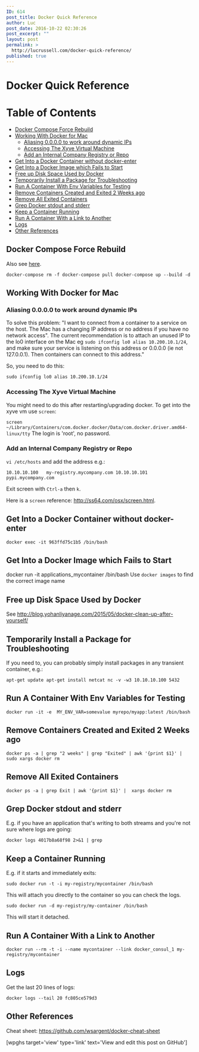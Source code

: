 ```yaml
---
ID: 614
post_title: Docker Quick Reference
author: Luc
post_date: 2016-10-22 02:30:26
post_excerpt: ""
layout: post
permalink: >
  http://lucrussell.com/docker-quick-reference/
published: true
---
```

# Docker Quick Reference

# Table of Contents

*   [Docker Compose Force Rebuild][1]
*   [Working With Docker for Mac][2] 
    *   [Aliasing 0.0.0.0 to work around dynamic IPs][3]
    *   [Accessing The Xyve Virtual Machine][4]
    *   [Add an Internal Company Registry or Repo][5]
*   [Get Into a Docker Container without docker-enter][6]
*   [Get Into a Docker Image which Fails to Start][7]
*   [Free up Disk Space Used by Docker][8]
*   [Temporarily Install a Package for Troubleshooting][9]
*   [Run A Container With Env Variables for Testing][10]
*   [Remove Containers Created and Exited 2 Weeks ago][11]
*   [Remove All Exited Containers][12]
*   [Grep Docker stdout and stderr][13]
*   [Keep a Container Running][14]
*   [Run A Container With a Link to Another][15]
*   [Logs][16]
*   [Other References][17]

## Docker Compose Force Rebuild

Also see [here][18].

`docker-compose rm -f
docker-compose pull
docker-compose up --build -d`

## Working With Docker for Mac

### Aliasing 0.0.0.0 to work around dynamic IPs

To solve this problem: "I want to connect from a container to a service on the host. The Mac has a changing IP address or no address if you have no network access". The current recommendation is to attach an unused IP to the lo0 interface on the Mac eg `sudo ifconfig lo0 alias
10.200.10.1/24`, and make sure your service is listening on this address or 0.0.0.0 (ie not 127.0.0.1). Then containers can connect to this address."

So, you need to do this:

`sudo ifconfig lo0 alias 10.200.10.1/24`

### Accessing The Xyve Virtual Machine

You might need to do this after restarting/upgrading docker. To get into the xyve vm use `screen`:

`screen ~/Library/Containers/com.docker.docker/Data/com.docker.driver.amd64-linux/tty` The login is 'root', no password.

### Add an Internal Company Registry or Repo

`vi /etc/hosts` and add the address e.g.:

`10.10.10.100   my-registry.mycompany.com
10.10.10.101   pypi.mycompany.com`

Exit screen with `Ctrl-a` then `k`.

Here is a `screen` reference: http://ss64.com/osx/screen.html.

## Get Into a Docker Container without docker-enter

`docker exec -it 963ffd75c1b5 /bin/bash`

## Get Into a Docker Image which Fails to Start

docker run -it applications_mycontainer /bin/bash Use `docker images` to find the correct image name

## Free up Disk Space Used by Docker

See http://blog.yohanliyanage.com/2015/05/docker-clean-up-after-yourself/

## Temporarily Install a Package for Troubleshooting

If you need to, you can probably simply install packages in any transient container, e.g.:

`apt-get update
apt-get install netcat
nc -v -w3 10.10.10.100 5432`

## Run A Container With Env Variables for Testing

`docker run -it -e  MY_ENV_VAR=somevalue myrepo/myapp:latest /bin/bash`

## Remove Containers Created and Exited 2 Weeks ago

`docker ps -a | grep "2 weeks" | grep "Exited" | awk '{print $1}' | sudo xargs docker rm`

## Remove All Exited Containers

`docker ps -a | grep Exit | awk '{print $1}' |  xargs docker rm`

## Grep Docker stdout and stderr

E.g. if you have an application that's writing to both streams and you're not sure where logs are going:

`docker logs 4017b8a68f98 2>&1 | grep`

## Keep a Container Running

E.g. if it starts and immediately exits:

`sudo docker run -t -i my-registry/mycontainer /bin/bash`

This will attach you directly to the container so you can check the logs.

`sudo docker run -d my-registry/my-container /bin/bash`

This will start it detached.

## Run A Container With a Link to Another

`docker run --rm -t -i --name mycontainer --link docker_consul_1 my-registry/mycontainer`

## Logs

Get the last 20 lines of logs:

`docker logs --tail 20 fc805ce579d3`

## Other References

Cheat sheet: https://github.com/wsargent/docker-cheat-sheet

[wpghs target='view' type='link' text='View and edit this post on GitHub']

 [1]: #docker-compose-force-rebuild
 [2]: #working-with-docker-for-mac
 [3]: #aliasing-0000-to-work-around-dynamic-ips
 [4]: #accessing-the-xyve-virtual-machine
 [5]: #add-an-internal-company-registry-or-repo
 [6]: #get-into-a-docker-container-without-docker-enter
 [7]: #get-into-a-docker-image-which-fails-to-start
 [8]: #free-up-disk-space-used-by-docker
 [9]: #temporarily-install-a-package-for-troubleshooting
 [10]: #run-a-container-with-env-variables-for-testing
 [11]: #remove-containers-created-and-exited-2-weeks-ago
 [12]: #remove-all-exited-containers
 [13]: #grep-docker-stdout-and-stderr
 [14]: #keep-a-container-running
 [15]: #run-a-container-with-a-link-to-another
 [16]: #logs
 [17]: #other-references
 [18]: http://stackoverflow.com/questions/32612650/how-to-get-docker-compose-to-always-start-fresh-images